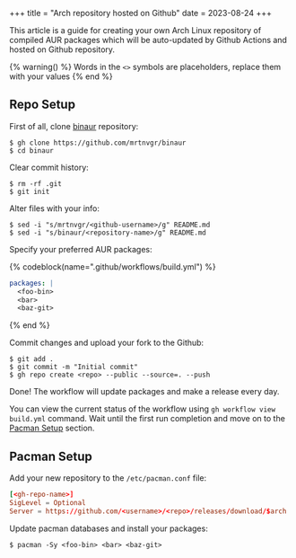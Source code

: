 +++
title = "Arch repository hosted on Github"
date = 2023-08-24
+++

This article is a guide for creating your own Arch Linux repository of compiled AUR packages which will be auto-updated by Github Actions and hosted on Github repository.

{% warning() %}
Words in the `<>` symbols are placeholders, replace them with your values
{% end %}

## Repo Setup

First of all, clone [binaur](https://github.com/mrtnvgr/binaur) repository:

```shell-session
$ gh clone https://github.com/mrtnvgr/binaur
$ cd binaur
```

Clear commit history:

```shell-session
$ rm -rf .git
$ git init
```

Alter files with your info:

```shell-session
$ sed -i "s/mrtnvgr/<github-username>/g" README.md
$ sed -i "s/binaur/<repository-name>/g" README.md
```

Specify your preferred AUR packages:

{% codeblock(name=".github/workflows/build.yml") %}
```yaml
packages: |
  <foo-bin>
  <bar>
  <baz-git>
```
{% end %}

Commit changes and upload your fork to the Github:

```shell-session
$ git add .
$ git commit -m "Initial commit"
$ gh repo create <repo> --public --source=. --push
```

Done! The workflow will update packages and make a release every day.

You can view the current status of the workflow using `gh workflow view build.yml` command. Wait until the first run completion and move on to the [Pacman Setup](#pacman-setup) section.

## Pacman Setup

Add your new repository to the `/etc/pacman.conf` file:

```toml
[<gh-repo-name>]
SigLevel = Optional
Server = https://github.com/<username>/<repo>/releases/download/$arch
```

Update pacman databases and install your packages:

```shell-session
$ pacman -Sy <foo-bin> <bar> <baz-git>
```
